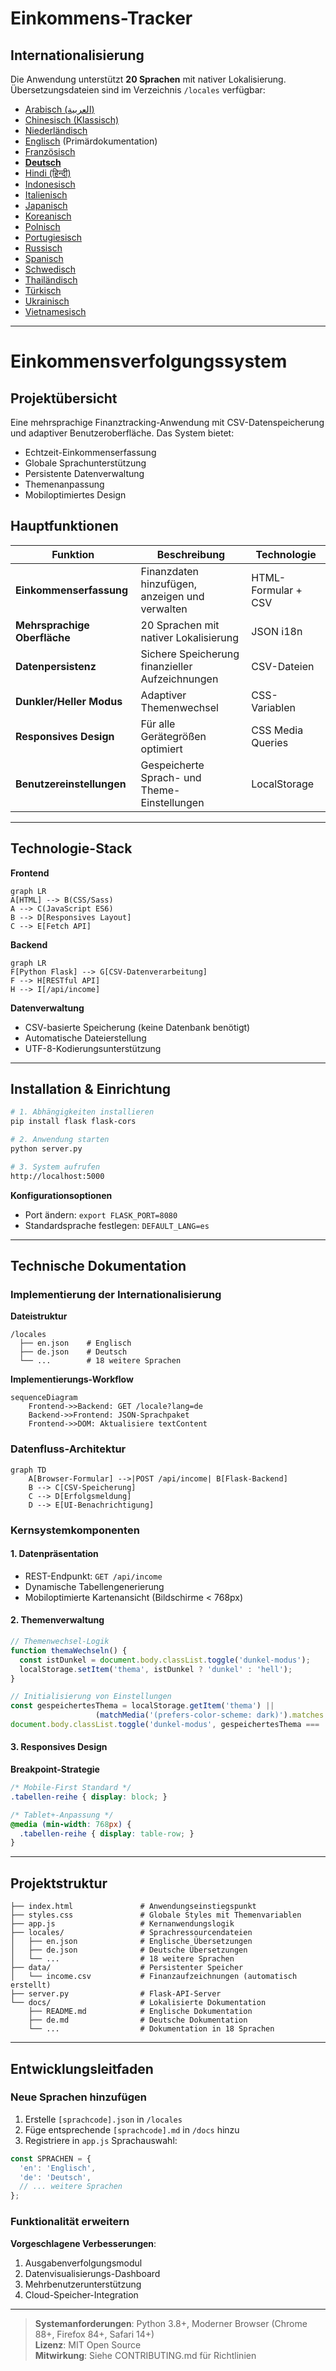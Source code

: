 # Einkommens-Tracker
## Internationalisierung  
Die Anwendung unterstützt **20 Sprachen** mit nativer Lokalisierung. Übersetzungsdateien sind im Verzeichnis `/locales` verfügbar:

- [Arabisch (العربية)](ar.md)  
- [Chinesisch (Klassisch)](zh.md)  
- [Niederländisch](nl.md)  
- [Englisch](README.md) (Primärdokumentation)  
- [Französisch](fr.md)  
- **[Deutsch](de.md)**  
- [Hindi (हिन्दी)](hi.md)  
- [Indonesisch](id.md)  
- [Italienisch](it.md)  
- [Japanisch](ja.md)  
- [Koreanisch](ko.md)  
- [Polnisch](pl.md)  
- [Portugiesisch](pt.md)  
- [Russisch](ru.md)  
- [Spanisch](es.md)  
- [Schwedisch](sv.md)  
- [Thailändisch](th.md)  
- [Türkisch](tr.md)  
- [Ukrainisch](uk.md)  
- [Vietnamesisch](vi.md)  

---

# Einkommensverfolgungssystem

## Projektübersicht  
Eine mehrsprachige Finanztracking-Anwendung mit CSV-Datenspeicherung und adaptiver Benutzeroberfläche. Das System bietet:

- Echtzeit-Einkommenserfassung
- Globale Sprachunterstützung
- Persistente Datenverwaltung
- Themenanpassung
- Mobiloptimiertes Design

## Hauptfunktionen  
| Funktion | Beschreibung | Technologie |
|---------|-------------|------------|
| **Einkommenserfassung** | Finanzdaten hinzufügen, anzeigen und verwalten | HTML-Formular + CSV |
| **Mehrsprachige Oberfläche** | 20 Sprachen mit nativer Lokalisierung | JSON i18n |
| **Datenpersistenz** | Sichere Speicherung finanzieller Aufzeichnungen | CSV-Dateien |
| **Dunkler/Heller Modus** | Adaptiver Themenwechsel | CSS-Variablen |
| **Responsives Design** | Für alle Gerätegrößen optimiert | CSS Media Queries |
| **Benutzereinstellungen** | Gespeicherte Sprach- und Theme-Einstellungen | LocalStorage |

---

## Technologie-Stack  
**Frontend**  
```mermaid
graph LR
A[HTML] --> B(CSS/Sass)
A --> C(JavaScript ES6)
B --> D[Responsives Layout]
C --> E[Fetch API]
```

**Backend**  
```mermaid
graph LR
F[Python Flask] --> G[CSV-Datenverarbeitung]
F --> H[RESTful API]
H --> I[/api/income]
```

**Datenverwaltung**  
- CSV-basierte Speicherung (keine Datenbank benötigt)
- Automatische Dateierstellung
- UTF-8-Kodierungsunterstützung

---

## Installation & Einrichtung  
```bash
# 1. Abhängigkeiten installieren
pip install flask flask-cors

# 2. Anwendung starten
python server.py

# 3. System aufrufen
http://localhost:5000
```

**Konfigurationsoptionen**  
- Port ändern: `export FLASK_PORT=8080`
- Standardsprache festlegen: `DEFAULT_LANG=es`

---

## Technische Dokumentation

### Implementierung der Internationalisierung  
**Dateistruktur**  
```
/locales
  ├── en.json    # Englisch
  ├── de.json    # Deutsch
  └── ...        # 18 weitere Sprachen
```

**Implementierungs-Workflow**  
```mermaid
sequenceDiagram
    Frontend->>Backend: GET /locale?lang=de
    Backend->>Frontend: JSON-Sprachpaket
    Frontend->>DOM: Aktualisiere textContent
```

### Datenfluss-Architektur  
```mermaid
graph TD
    A[Browser-Formular] -->|POST /api/income| B[Flask-Backend]
    B --> C[CSV-Speicherung]
    C --> D[Erfolgsmeldung]
    D --> E[UI-Benachrichtigung]
```

### Kernsystemkomponenten  
#### 1. Datenpräsentation  
- REST-Endpunkt: `GET /api/income`
- Dynamische Tabellengenerierung
- Mobiloptimierte Kartenansicht (Bildschirme < 768px)

#### 2. Themenverwaltung  
```javascript
// Themenwechsel-Logik
function themaWechseln() {
  const istDunkel = document.body.classList.toggle('dunkel-modus');
  localStorage.setItem('thema', istDunkel ? 'dunkel' : 'hell');
}

// Initialisierung von Einstellungen
const gespeichertesThema = localStorage.getItem('thema') || 
                   (matchMedia('(prefers-color-scheme: dark)').matches ? 'dunkel' : 'hell');
document.body.classList.toggle('dunkel-modus', gespeichertesThema === 'dunkel');
```

#### 3. Responsives Design  
**Breakpoint-Strategie**  
```css
/* Mobile-First Standard */
.tabellen-reihe { display: block; }

/* Tablet+-Anpassung */
@media (min-width: 768px) {
  .tabellen-reihe { display: table-row; }
}
```

---

## Projektstruktur  
```
├── index.html               # Anwendungseinstiegspunkt
├── styles.css               # Globale Styles mit Themenvariablen
├── app.js                   # Kernanwendungslogik
├── locales/                 # Sprachressourcendateien
│   ├── en.json              # Englische Übersetzungen
│   ├── de.json              # Deutsche Übersetzungen
│   └── ...                  # 18 weitere Sprachen
├── data/                    # Persistenter Speicher
│   └── income.csv           # Finanzaufzeichnungen (automatisch erstellt)
├── server.py                # Flask-API-Server
└── docs/                    # Lokalisierte Dokumentation
    ├── README.md            # Englische Dokumentation
    ├── de.md                # Deutsche Dokumentation
    └── ...                  # Dokumentation in 18 Sprachen
```

---

## Entwicklungsleitfaden  
### Neue Sprachen hinzufügen  
1. Erstelle `[sprachcode].json` in `/locales`
2. Füge entsprechende `[sprachcode].md` in `/docs` hinzu
3. Registriere in `app.js` Sprachauswahl:
```javascript
const SPRACHEN = {
  'en': 'Englisch',
  'de': 'Deutsch',
  // ... weitere Sprachen
};
```

### Funktionalität erweitern  
**Vorgeschlagene Verbesserungen**:  
1. Ausgabenverfolgungsmodul  
2. Datenvisualisierungs-Dashboard  
3. Mehrbenutzerunterstützung  
4. Cloud-Speicher-Integration  

---
> **Systemanforderungen**: Python 3.8+, Moderner Browser (Chrome 88+, Firefox 84+, Safari 14+)  
> **Lizenz**: MIT Open Source  
> **Mitwirkung**: Siehe CONTRIBUTING.md für Richtlinien  